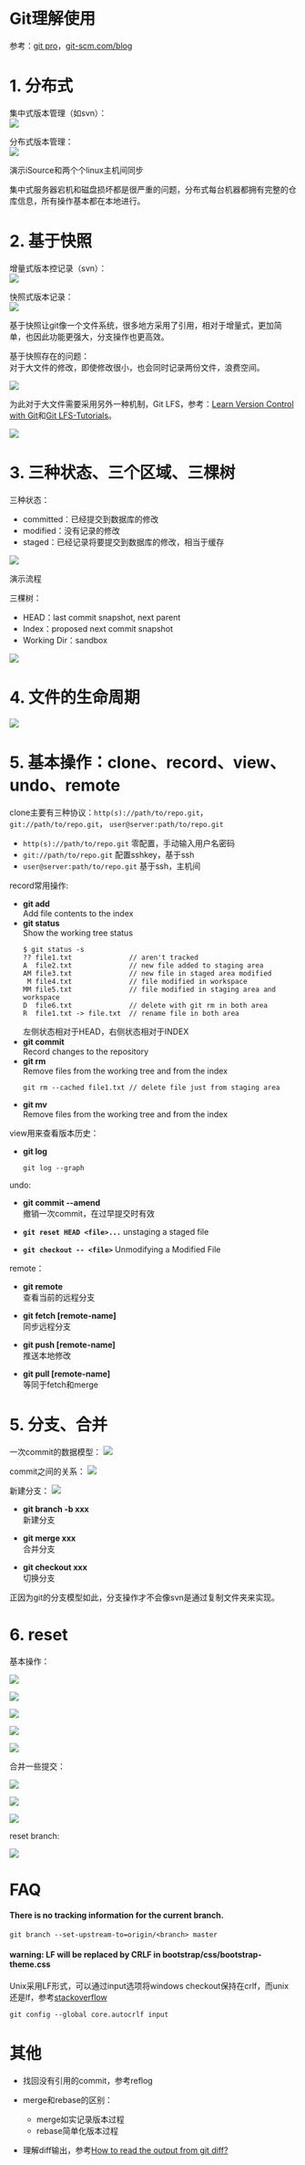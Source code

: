 # Git理解使用

参考：[git pro](https://git-scm.com/book/en/v2)，[git-scm.com/blog](https://git-scm.com/blog)

# 1. 分布式

集中式版本管理（如svn）：    
![](https://git-scm.com/book/en/v2/images/centralized.png)

分布式版本管理：  
![](https://git-scm.com/book/en/v2/images/distributed.png)

演示iSource和两个个linux主机间同步

集中式服务器宕机和磁盘损坏都是很严重的问题，分布式每台机器都拥有完整的仓库信息，所有操作基本都在本地进行。

# 2. 基于快照

增量式版本控记录（svn）：  
![](https://git-scm.com/book/en/v2/images/deltas.png)  

快照式版本记录：  
![](https://git-scm.com/book/en/v2/images/snapshots.png)

基于快照让git像一个文件系统，很多地方采用了引用，相对于增量式，更加简单，也因此功能更强大，分支操作也更高效。

基于快照存在的问题：  
对于大文件的修改，即使修改很小，也会同时记录两份文件，浪费空间。

![](https://www.git-tower.com/learn/content/01-git/01-ebook/en/02-desktop-gui/05-advanced-topics/07-git-lfs/01-large-file-adds-up.png)

为此对于大文件需要采用另外一种机制，Git LFS，参考：[Learn Version Control with Git](https://www.git-tower.com/learn/git/ebook/en/desktop-gui/advanced-topics/git-lfs)和[Git LFS-Tutorials](https://www.atlassian.com/git/tutorials/git-lfs)。

![](https://www.git-tower.com/learn/content/01-git/01-ebook/en/02-desktop-gui/05-advanced-topics/07-git-lfs/03-setup-git-lfs.png)

# 3. 三种状态、三个区域、三棵树

三种状态：
- committed：已经提交到数据库的修改
- modified：没有记录的修改
- staged：已经记录将要提交到数据库的修改，相当于缓存

![](https://git-scm.com/book/en/v2/images/areas.png)

演示流程

三棵树：
- HEAD：last commit snapshot, next parent
- Index：proposed next commit snapshot
- Working Dir：sandbox

![](https://git-scm.com/images/reset/workflow.png)

# 4. 文件的生命周期

![](https://git-scm.com/book/en/v2/images/lifecycle.png)

# 5. 基本操作：clone、record、view、undo、remote

clone主要有三种协议：`http(s)://path/to/repo.git`，`git://path/to/repo.git`， `user@server:path/to/repo.git`

- `http(s)://path/to/repo.git` 零配置，手动输入用户名密码
- `git://path/to/repo.git` 配置sshkey，基于ssh
- `user@server:path/to/repo.git` 基于ssh，主机间

record常用操作:

- **git add**  
  Add file contents to the index
- **git status**  
  Show the working tree status   
  ```
  $ git status -s
  ?? file1.txt              // aren't tracked
  A  file2.txt              // new file added to staging area
  AM file3.txt              // new file in staged area modified 
   M file4.txt              // file modified in workspace
  MM file5.txt              // file modified in staging area and workspace 
  D  file6.txt              // delete with git rm in both area
  R  file1.txt -> file.txt  // rename file in both area
  ```
  左侧状态相对于HEAD，右侧状态相对于INDEX
- **git commit**  
  Record changes to the repository
- **git rm**  
  Remove files from the working tree and from the index
  ```
  git rm --cached file1.txt // delete file just from staging area
  ```
- **git mv**  
  Remove files from the working tree and from the index

view用来查看版本历史：

- **git log**
  ```
  git log --graph
  ```

undo:

- **git commit --amend**  
  撤销一次commit，在过早提交时有效

- **`git reset HEAD <file>...`**
  unstaging a staged file

- **`git checkout -- <file>`**
  Unmodifying a Modified File

remote：

- **git remote**  
  查看当前的远程分支

- **git fetch [remote-name]**  
  同步远程分支

- **git push [remote-name]**  
  推送本地修改

- **git pull [remote-name]**  
  等同于fetch和merge

# 5. 分支、合并

一次commit的数据模型：
![](https://git-scm.com/book/en/v2/images/commit-and-tree.png)

commit之间的关系：
![](https://git-scm.com/book/en/v2/images/commits-and-parents.png)

新建分支：
![](https://git-scm.com/book/en/v2/images/branch-and-history.png)

- **git branch -b xxx**  
  新建分支

- **git merge xxx**  
  合并分支

- **git checkout xxx**  
  切换分支

正因为git的分支模型如此，分支操作才不会像svn是通过复制文件夹来实现。

# 6. reset

基本操作：  

![](https://git-scm.com/images/reset/reset-soft.png)

![](https://git-scm.com/images/reset/reset-mixed.png)

![](https://git-scm.com/images/reset/reset-hard.png)

![](https://git-scm.com/images/reset/reset-path1.png)

![](https://git-scm.com/images/reset/reset-path3.png)

合并一些提交：

![](https://git-scm.com/images/reset/squash-r1.png)

![](https://git-scm.com/images/reset/squash-r2.png)

![](https://git-scm.com/images/reset/squash-r3.png)

reset branch:

![](https://git-scm.com/images/reset/reset-checkout.png)

# FAQ

#### There is no tracking information for the current branch.

```
git branch --set-upstream-to=origin/<branch> master
```

#### warning: LF will be replaced by CRLF in bootstrap/css/bootstrap-theme.css

Unix采用LF形式，可以通过input选项将windows checkout保持在crlf，而unix还是lf，参考[stackoverflow](https://stackoverflow.com/questions/5834014/lf-will-be-replaced-by-crlf-in-git-what-is-that-and-is-it-important)

```
git config --global core.autocrlf input
```

# 其他

* 找回没有引用的commit，参考reflog

* merge和rebase的区别：
  * merge如实记录版本过程
  * rebase简单化版本过程

* 理解diff输出，参考[How to read the output from git diff?](https://stackoverflow.com/questions/2529441/how-to-read-the-output-from-git-diff)

